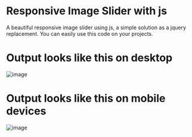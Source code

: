 # Responsive Image Slider with js
A beautiful responsive image slider using js, a simple solution as a jquery replacement. You can easily use this code on your projects.

# Output looks like this on desktop
![image](https://user-images.githubusercontent.com/82378187/163626595-3d1ef29d-0a87-422b-adb7-d76a1c5b14f8.png)

# Output looks like this on mobile devices
![image](https://user-images.githubusercontent.com/82378187/163626646-630ab7ee-1b3f-4425-9d02-fbd117fdcab1.png)

